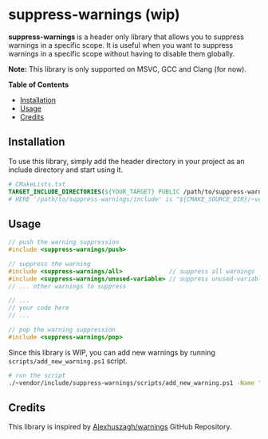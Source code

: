 # suppress-warnings (wip)
<b> suppress-warnings </b> is a header only library that allows you to suppress warnings in a specific scope. It is useful when you want to suppress warnings in a specific scope without having to disable them globally.

**Note:** This library is only supported on MSVC, GCC and Clang (for now).

**Table of Contents**
- [Installation](#installation)
- [Usage](#usage)
- [Credits](#credits)


## Installation
To use this library, simply add the header directory in your project as an include directory and start using it.
```cmake
# CMakeLists.txt
TARGET_INCLUDE_DIRECTORIES(${YOUR_TARGET} PUBLIC /path/to/suppress-warnings/include)
# HERE '/path/to/suppress-warnings/include' is "${CMAKE_SOURCE_DIR}/~vendor/include"
```

## Usage
```cpp
// push the warning suppression
#include <suppress-warnings/push>

// suppress the warning
#include <suppress-warnings/all>             // suppress all warnings
#include <suppress-warnings/unused-variable> // suppress unused-variable warning
// ... other warnings to suppress

// ...
// your code here
// ...

// pop the warning suppression
#include <suppress-warnings/pop>
```

Since this library is WIP, you can add new warnings by running `scripts/add_new_warning.ps1` script.
```bash
# run the script
./~vendor/include/suppress-warnings/scripts/add_new_warning.ps1 -Name "your-warning-name"
```

## Credits
This library is inspired by [Alexhuszagh/warnings](https://github.com/Alexhuszagh/warnings) GitHub Repository.
